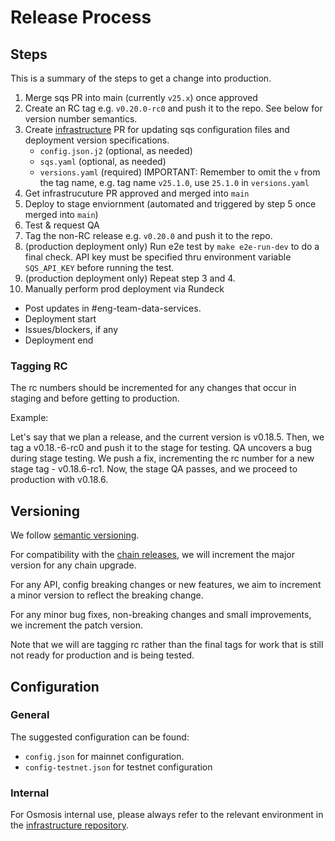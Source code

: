 # Release Process

## Steps

This is a summary of the steps to get a change into production.

1. Merge sqs PR into main (currently `v25.x`) once approved
2. Create an RC tag e.g. `v0.20.0-rc0` and push it to the repo. See below for version number semantics. 
3. Create [infrastructure](https://github.com/osmosis-labs/infrastructure) PR for updating sqs configuration files and deployment version specifications.
   - `config.json.j2` (optional, as needed)
   - `sqs.yaml` (optional, as needed)
   - `versions.yaml` (required) IMPORTANT: Remember to omit the `v` from the tag name, e.g. tag name `v25.1.0`, use `25.1.0` in `versions.yaml`
4. Get infrastrucuture PR approved and merged into `main`
6. Deploy to stage enviornment (automated and triggered by step 5 once merged into `main`)
7. Test & request QA
8. Tag the non-RC release e.g. `v0.20.0` and push it to the repo.
9. (production deployment only) Run e2e test by `make e2e-run-dev` to do a final check. API key must be specified thru environment variable `SQS_API_KEY` before running the test.
10. (production deployment only) Repeat step 3 and 4. 
11.  Manually perform prod deployment via Rundeck
- Post updates in #eng-team-data-services.
- Deployment start
- Issues/blockers, if any
- Deployment end

### Tagging RC

The rc numbers should be incremented for any changes that occur in staging and before getting to production.

Example:

Let's say that we plan a release, and the current version is v0.18.5. Then, we tag a v0.18.-6-rc0 and push it to the stage for testing. QA uncovers a bug during stage testing. We push a fix, incrementing the rc number for a new stage tag - v0.18.6-rc1. Now, the stage QA passes, and we proceed to production with v0.18.6.

## Versioning

We follow [semantic versioning](https://semver.org/).

For compatibility with the [chain releases](https://github.com/osmosis-labs/osmosis), we will increment the major version for any chain upgrade.

For any API, config breaking changes or new features, we aim to increment a minor version to reflect the breaking change.

For any minor bug fixes, non-breaking changes and small improvements, we increment the patch version.

Note that we will are tagging rc rather than the final tags for work that is still not ready for production and is being tested.

## Configuration

### General

The suggested configuration can be found:
- `config.json` for mainnet configuration.
- `config-testnet.json` for testnet configuration

### Internal

For Osmosis internal use, please always refer to the relevant
environment in the [infrastructure repository](https://github.com/osmosis-labs/infrastructure/tree/main/environments/sqs-osmosis-zone/environments/prod).
